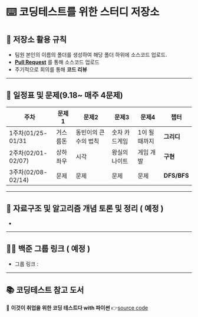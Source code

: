 
# ⌨️ **코딩테스트를 위한 스터디 저장소**

## 📍 저장소 활용 규칙

- 팀원 본인의 이름의 폴더를 생성하여 해당 폴더 하위에 소스코드 업로드.
- **[Pull Request](https://github.com/JavaJobJava/CodingTest/blob/main/pullRequest.md)** 를 통해 소스코드 업로드
- 주기적으로 회의를 통해 **코드 리뷰**

---

## **📅 일정표 및 문제(9.18~ 매주 4문제)**

|주차|문제1|문제2|문제3|문제4|챕터|
|----------|-----|-----|-----|-----|-----|
|1주차(01/25-01/31| 거스름돈 | 동빈이의 큰 수의 법칙 | 숫자 카드게임 | 1이 될 때까지 | **그리디** |
|2주차(02/01-02/07)| 상하좌우 | 시각 | 왕실의 나이트 | 게임 개발 | **구현** |
|3주차(02/08-02/14)| 문제 | 문제 | 문제 | 문제 | **DFS/BFS** |

---

## 📝 자료구조 및 알고리즘 개념 토론 및 정리 ( 예정 )
- 

---

## 🤼‍♂️ 백준 그룹 링크 ( 예정 )

- 그룹 링크 :

---

## 📚 코딩테스트 참고 도서

📖 **이것이 취업을 위한 코딩 테스트다 with 파이썬**
👉[source code](https://github.com/ndb796/python-for-coding-test)
